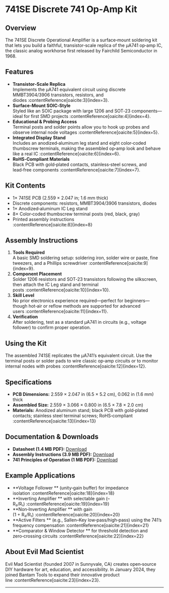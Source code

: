# 741SE Discrete 741 Op‑Amp Kit

## Overview

The 741SE Discrete Operational Amplifier is a surface‑mount soldering kit that lets you build a faithful, transistor‑scale replica of the μA741 op‑amp IC, the classic analog workhorse first released by Fairchild Semiconductor in 1968.  

## Features

- **Transistor‑Scale Replica**  
  Implements the μA741 equivalent circuit using discrete MMBT3904/3906 transistors, resistors, and diodes :contentReference[oaicite:3]{index=3}.  
- **Surface‑Mount SOIC‑Style**  
  Styled like an SOIC package with large 1206 and SOT‑23 components—ideal for first SMD projects :contentReference[oaicite:4]{index=4}.  
- **Educational & Probing Access**  
  Terminal posts and solder points allow you to hook up probes and observe internal node voltages :contentReference[oaicite:5]{index=5}.  
- **Integrated Display Stand**  
  Includes an anodized‑aluminum leg stand and eight color‑coded thumbscrew terminals, making the assembled op‑amp look and behave like a real IC :contentReference[oaicite:6]{index=6}.  
- **RoHS‑Compliant Materials**  
  Black PCB with gold‑plated contacts, stainless‑steel screws, and lead‑free components :contentReference[oaicite:7]{index=7}.

## Kit Contents

- 1× 741SE PCB (2.559 × 2.047 in; 1.6 mm thick)  
- Discrete components: resistors, MMBT3904/3906 transistors, diodes  
- 1× Anodized‑aluminum IC Leg stand  
- 8× Color‑coded thumbscrew terminal posts (red, black, gray)  
- Printed assembly instructions  
:contentReference[oaicite:8]{index=8}

## Assembly Instructions

1. **Tools Required**  
   A basic SMD soldering setup: soldering iron, solder wire or paste, fine tweezers, and a Phillips screwdriver :contentReference[oaicite:9]{index=9}.  
2. **Component Placement**  
   Solder 1206 resistors and SOT‑23 transistors following the silkscreen, then attach the IC Leg stand and terminal posts :contentReference[oaicite:10]{index=10}.  
3. **Skill Level**  
   No prior electronics experience required—perfect for beginners—though hot‑air or reflow methods are supported for advanced users :contentReference[oaicite:11]{index=11}.  
4. **Verification**  
   After soldering, test as a standard μA741 in circuits (e.g., voltage follower) to confirm proper operation.

## Using the Kit

The assembled 741SE replicates the μA741’s equivalent circuit. Use the terminal posts or solder pads to wire classic op‑amp circuits or to monitor internal nodes with probes :contentReference[oaicite:12]{index=12}.

## Specifications

- **PCB Dimensions:** 2.559 × 2.047 in (6.5 × 5.2 cm), 0.062 in (1.6 mm) thick  
- **Assembled Size:** 2.559 × 3.066 × 0.800 in (6.5 × 7.8 × 2.0 cm)  
- **Materials:** Anodized aluminum stand; black PCB with gold‑plated contacts; stainless steel terminal screws; RoHS‑compliant  
:contentReference[oaicite:13]{index=13}

## Documentation & Downloads

- **Datasheet (1.4 MB PDF):** [Download](https://cdn.evilmadscientist.com/KitInstrux/741/741_datasheet_rev20d.pdf)
- **Assembly Instructions (3.9 MB PDF):** [Download](https://cdn.evilmadscientist.com/KitInstrux/741/741SE_assy_2.pdf) 
- **741 Principles of Operation (1 MB PDF):** [Download](https://cdn.evilmadscientist.com/KitInstrux/741/741_principles_Rev21.pdf) 

## Example Applications

- **Voltage Follower ** (unity‑gain buffer) for impedance isolation :contentReference[oaicite:18]{index=18}  
- **Inverting Amplifier ** with selectable gain (–R₂/R₁) :contentReference[oaicite:19]{index=19}  
- **Non‑Inverting Amplifier ** with gain (1 + R₂/R₁) :contentReference[oaicite:20]{index=20}  
- **Active Filters ** (e.g., Sallen–Key low‑pass/high‑pass) using the 741’s frequency compensation :contentReference[oaicite:21]{index=21}  
- **Comparator & Window Detector ** for threshold detection and zero‑crossing circuits :contentReference[oaicite:22]{index=22}

## About Evil Mad Scientist

Evil Mad Scientist (founded 2007 in Sunnyvale, CA) creates open‑source DIY hardware for art, education, and accessibility. In January 2024, they joined Bantam Tools to expand their innovative product line :contentReference[oaicite:23]{index=23}.

---
